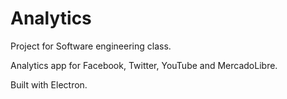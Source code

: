 # Analytics
Project for Software engineering class.

Analytics app for Facebook, Twitter, YouTube and MercadoLibre.

Built with Electron.

